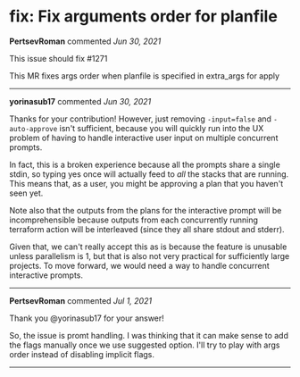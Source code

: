 # fix: Fix arguments order for planfile

**PertsevRoman** commented *Jun 30, 2021*

This issue should fix #1271 

This MR fixes args order when planfile is specified in extra_args for apply
<br />
***


**yorinasub17** commented *Jun 30, 2021*

Thanks for your contribution! However, just removing `-input=false` and `-auto-approve` isn't sufficient, because you will quickly run into the UX problem of having to handle interactive user input on multiple concurrent prompts.

In fact, this is a broken experience because all the prompts share a single stdin, so typing yes once will actually feed to *all* the stacks that are running. This means that, as a user, you might be approving a plan that you haven't seen yet.

Note also that the outputs from the plans for the interactive prompt will be incomprehensible because outputs from each concurrently running terraform action will be interleaved (since they all share stdout and stderr).

Given that, we can't really accept this as is because the feature is unusable unless parallelism is 1, but that is also not very practical for sufficiently large projects. To move forward, we would need a way to handle concurrent interactive prompts.
***

**PertsevRoman** commented *Jul 1, 2021*

Thank you @yorinasub17 for your answer!

So, the issue is promt handling. I was thinking that it can make sense to add the flags manually once we use suggested option.
I'll try to play with args order instead of disabling implicit flags.
***

